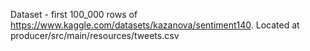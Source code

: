 Dataset - first 100_000 rows of https://www.kaggle.com/datasets/kazanova/sentiment140.
Located at producer/src/main/resources/tweets.csv